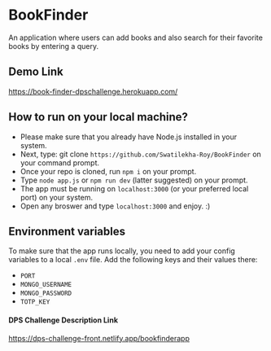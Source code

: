 # BookFinder
An application where users can add books and also search for their favorite books by entering a query.

## Demo Link
https://book-finder-dpschallenge.herokuapp.com/

## How to run on your local machine?
- Please make sure that you already have Node.js installed in your system.
- Next, type: git clone `https://github.com/Swatilekha-Roy/BookFinder` on your command prompt.
- Once your repo is cloned, run `npm i` on your prompt.
- Type `node app.js` or `npm run dev` (latter suggested) on your prompt.
- The app must be running on `localhost:3000` (or your preferred local port) on your system.
- Open any broswer and type `localhost:3000` and enjoy. :)

## Environment variables
To make sure that the app runs locally, you need to add your config variables to a local `.env` file. Add the following keys and their values there:
- `PORT`
- `MONGO_USERNAME`
- `MONGO_PASSWORD` 
- `TOTP_KEY`

#### DPS Challenge Description Link
https://dps-challenge-front.netlify.app/bookfinderapp
